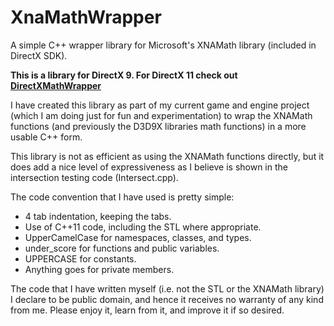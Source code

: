 XnaMathWrapper
==============

A simple C++ wrapper library for Microsoft's XNAMath library (included in DirectX SDK).

__This is a library for DirectX 9. For DirectX 11 check out [DirectXMathWrapper](https://github.com/DominikGrabiec/DirectXMathWrapper)__ 

I have created this library as part of my current game and engine project (which I am doing just for fun and experimentation) to wrap the XNAMath functions (and previously the D3D9X libraries math functions) in a more usable C++ form.

This library is not as efficient as using the XNAMath functions directly, but it does add a nice level of expressiveness as I believe is shown in the intersection testing code (Intersect.cpp).

The code convention that I have used is pretty simple:
* 4 tab indentation, keeping the tabs.
* Use of C++11 code, including the STL where appropriate.
* UpperCamelCase for namespaces, classes, and types.
* under_score for functions and public variables.
* UPPERCASE for constants.
* Anything goes for private members.

The code that I have written myself (i.e. not the STL or the XNAMath library) I declare to be public domain, and hence it receives no warranty of any kind from me.
Please enjoy it, learn from it, and improve it if so desired.